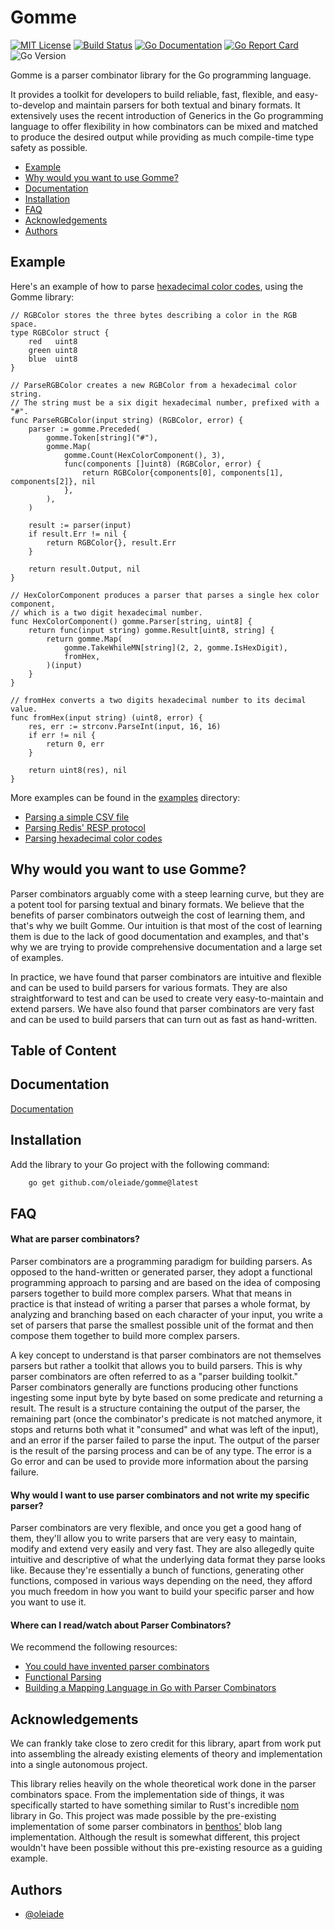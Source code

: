 # Gomme

[![MIT License](https://img.shields.io/badge/License-MIT-green.svg)](https://choosealicense.com/licenses/mit/)
[![Build Status](https://github.com/oleiade/gomme/actions/workflows/go.yml/badge.svg)](https://github.com/oleiade/gomme/actions/workflows/go.yml)
[![Go Documentation](https://pkg.go.dev/badge/github.com/oleiade/gomme#pkg-types.svg)](https://pkg.go.dev/github.com/oleiade/gomme#pkg-types)
[![Go Report Card](https://goreportcard.com/badge/github.com/oleiade/gomme)](https://goreportcard.com/report/github.com/oleiade/gomme)
![Go Version](https://img.shields.io/github/go-mod/go-version/oleiade/gomme)

Gomme is a parser combinator library for the Go programming language.

It provides a toolkit for developers to build reliable, fast, flexible, and easy-to-develop and maintain parsers
for both textual and binary formats. It extensively uses the recent introduction of Generics in the Go programming
language to offer flexibility in how combinators can be mixed and matched to produce the desired output while
providing as much compile-time type safety as possible.

<!-- toc -->

- [Example](#example)
- [Why would you want to use Gomme?](why-would-you-want-to-use-gomme)
- [Documentation](#documentation)
- [Installation](#installation)
- [FAQ](#faq)
- [Acknowledgements](#acknowledgements)
- [Authors](#authors)


## Example

Here's an example of how to parse [hexadecimal color codes](https://developer.mozilla.org/en-US/docs/Web/CSS/color), using the Gomme library:

```golang
// RGBColor stores the three bytes describing a color in the RGB space.
type RGBColor struct {
    red   uint8
    green uint8
    blue  uint8
}

// ParseRGBColor creates a new RGBColor from a hexadecimal color string.
// The string must be a six digit hexadecimal number, prefixed with a "#".
func ParseRGBColor(input string) (RGBColor, error) {
    parser := gomme.Preceded(
        gomme.Token[string]("#"),
        gomme.Map(
            gomme.Count(HexColorComponent(), 3),
            func(components []uint8) (RGBColor, error) {
                return RGBColor{components[0], components[1], components[2]}, nil
            },
        ),
    )

    result := parser(input)
    if result.Err != nil {
        return RGBColor{}, result.Err
    }

    return result.Output, nil
}

// HexColorComponent produces a parser that parses a single hex color component,
// which is a two digit hexadecimal number.
func HexColorComponent() gomme.Parser[string, uint8] {
    return func(input string) gomme.Result[uint8, string] {
        return gomme.Map(
            gomme.TakeWhileMN[string](2, 2, gomme.IsHexDigit),
            fromHex,
        )(input)
    }
}

// fromHex converts a two digits hexadecimal number to its decimal value.
func fromHex(input string) (uint8, error) {
    res, err := strconv.ParseInt(input, 16, 16)
    if err != nil {
        return 0, err
    }

    return uint8(res), nil
}

```

More examples can be found in the [examples](./examples) directory:
- [Parsing a simple CSV file](./examples/csv)
- [Parsing Redis' RESP protocol](./examples/redis)
- [Parsing hexadecimal color codes](./examples/hexcolor)

## Why would you want to use Gomme?

Parser combinators arguably come with a steep learning curve, but they are a potent tool for parsing textual and binary formats. We believe that the benefits of parser combinators outweigh the cost of learning them, and that's why we built Gomme. Our intuition is that most of the cost of learning them is due to the lack of good documentation and examples, and that's why we are trying to provide comprehensive documentation and a large set of examples.

In practice, we have found that parser combinators are intuitive and flexible and can be used to build parsers for various formats. They are also straightforward to test and can be used to create very easy-to-maintain and extend parsers. We have also found that parser combinators are very fast and can be used to build parsers that can turn out as fast as hand-written.
## Table of Content

## Documentation

[Documentation](https://pkg.go.dev/github.com/oleiade/gomme)



## Installation

Add the library to your Go project with the following command:

```bash
    go get github.com/oleiade/gomme@latest
```

## FAQ

#### What are parser combinators?

Parser combinators are a programming paradigm for building parsers. As opposed to the hand-written or generated parser, they adopt a functional programming approach to parsing and are based on the idea of composing parsers together to build more complex parsers. What that means in practice is that instead of writing a parser that parses a whole format, by analyzing and branching based on each character of your input, you write a set of parsers that parse the smallest possible unit of the format and then compose them together to build more complex parsers.

A key concept to understand is that parser combinators are not themselves parsers but rather a toolkit that allows you to build parsers. This is why parser combinators are often referred to as a "parser building toolkit." Parser combinators generally are functions producing other functions ingesting some input byte by byte based on some predicate and returning a result. The result is a structure containing the output of the parser, the remaining part (once the combinator's predicate is not matched anymore, it stops and returns both what it "consumed" and what was left of the input), and an error if the parser failed to parse the input. The output of the parser is the result of the parsing process and can be of any type. The error is a Go error and can be used to provide more information about the parsing failure.

#### Why would I want to use parser combinators and not write my specific parser?

Parser combinators are very flexible, and once you get a good hang of them, they'll allow you to write parsers that are very easy to maintain, modify and extend very easily and very fast. They are also allegedly quite intuitive and descriptive of what the underlying data format they parse looks like. Because they're essentially a bunch of functions, generating other functions, composed in various ways depending on the need, they afford you much freedom in how you want to build your specific parser and how you want to use it.
#### Where can I read/watch about Parser Combinators?

We recommend the following resources:
- [You could have invented parser combinators](https://theorangeduck.com/page/you-could-have-invented-parser-combinators)
- [Functional Parsing](https://www.youtube.com/watch?v=dDtZLm7HIJs)
- [Building a Mapping Language in Go with Parser Combinators](https://www.youtube.com/watch?v=JiViND-bpmw)

## Acknowledgements

We can frankly take close to zero credit for this library, apart from work put into assembling the already existing elements of theory and implementation into a single autonomous project.

This library relies heavily on the whole theoretical work done in the parser combinators space. From the implementation side of things, it was specifically started to have something similar to Rust's incredible [nom](https://github.com/Geal/nom) library in Go. This project was made possible by the pre-existing implementation of some parser combinators in [benthos'](https://github.com/benthosdev/benthos) blob lang implementation. Although the result is somewhat different, this project wouldn't have been possible without this pre-existing resource as a guiding example.

## Authors

- [@oleiade](https://github.com/oleiade)
